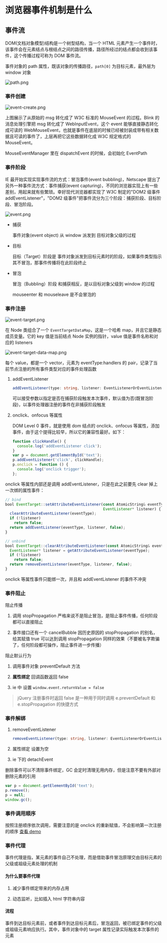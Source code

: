 # 浏览器事件机制是什么

## 事件流

DOM(文档对象模型)结构是一个树型结构，当一个 HTML 元素产生一个事件时，该事件会在元素结点与根结点之间的路径传播，路径所经过的结点都会收到该事件，这个传播过程可称为 DOM 事件流。

事件对象的 path 属性，既该对象的传播路径，`path[0]` 为目标元素，最外层为 window 对象

![path.png](./index.assets/path.png)

### 事件创建

![event-create.png](./index.assets/event-create.png)

上图展示了从原始的 msg 转化成了 W3C 标准的 MouseEvent 的过程。Blink 的消息处理引擎把 msg 转化成了 WebInputEvent，这个 event 能够直接静态转化成可读的 WebMouseEvent，也就是事件在底层的时候已经被封装成带有相关数据且可读的事件了，上层再把它这些数据转化成 W3C 规定格式的 MouseEvent。

MouseEventManager 里在 dispatchEvent 的时候，会初始化 EventPath

### 事件阶段

IE 最开始实现实现事件流的方式：冒泡事件(event bubbling)，Netscape 提出了另外一种事件流方式：事件捕获(event capturing)，不同的浏览器实现上有一些差别，用起来就有些繁琐。幸好现代浏览器都实现了 W3C 制定的"DOM2 级事件 addEventListener"，"DOM2 级事件"把事件流分为三个阶段：捕获阶段、目标阶段、冒泡阶段。

![event.png](./index.assets/event.png)

- 捕获

  事件对象(event object) 从 window 派发到 目标对象父级的过程

- 目标

  目标（Target）阶段是 事件对象派发到目标元素时的阶段，如果事件类型指示其不冒泡，那事件传播将在此阶段终止

- 冒泡

  冒泡（Bubbling）阶段 和捕获相反，是以目标对象父级到 window 的过程

  mouseenter 和 mouseleave 是不会冒泡的

### 事件注册

![event-target.png](./index.assets/event-target.png)

在 Node 类组合了一个 `EventTargetDataMap`，这是一个哈希 map，并且它是静态成员变量。它的 key 值是当前结点 Node 实例的指针，value 值是事件名称和对应的 listeners

![event-target-data-map.png](./index.assets/event-target-data-map.png)

每个 value，都是一个 vector，元素为 eventType:handlers 的 pair，记录了当前节点注册的所有事件类型对应的事件处理函数

1. addEventListener

   ```ts
   addEventListener(type: string, listener: EventListenerOrEventListenerObject, options?: boolean | AddEventListenerOptions): void;
   ```

   可以接受参数以指定是否在捕获阶段触发本次事件，默认值为否(既冒泡阶段)，以事件处理器注册的事件在非捕获阶段触发

2. onclick、onfocus 等属性

   DOM Level 0 事件，就是使用 dom 结点的 onclick、onfocus 等属性，添加事件，由于这个提得比较早，所以它的兼容性最好。如下：

   ```js
   function clickHandle() {
     console.log('addEventListener click');
   }
   var p = document.getElementById('text');
   p.addEventListener('click', clickHandle);
   p.onclick = function () {
     console.log('onclick trigger');
   };
   ```

onclick 等属性内部还是调用 addEventListener，只是在此之前要先 clear 掉上一次绑的属性事件：

```js
// bind
bool EventTarget::setAttributeEventListener(const AtomicString& eventType,
                                            EventListener* listener) {
  clearAttributeEventListener(eventType);
  if (!listener)
    return false;
  return addEventListener(eventType, listener, false);
}

// unbind
bool EventTarget::clearAttributeEventListener(const AtomicString& eventType) {
  EventListener* listener = getAttributeEventListener(eventType);
  if (!listener)
    return false;
  return removeEventListener(eventType, listener, false);
}
```

onclick 等属性事件只能绑一次，并且和 addEventListener 的事件不冲突

### 事件阻止

阻止传播

1. 调用 stopPropagation 严格来说不是阻止冒泡，是阻止事件传播，任何阶段都可以直接阻止

2. 事件接口还有一个 cancelBubble 因历史原因的 stopPropagation 的别名，给其赋值 true 可以达到调用 stopPropagation 同样的效果（不要被名字欺骗了，任何阶段都可操作，阻止事件进一步传播）

阻止默认行为

1. 调用事件对象 preventDefault 方法

2. **属性绑定** 回调函数返回 false

3. ie 中 设置 `window.event.returnValue = false`

> jQuery 注册事件时返回 false 是一种用于同时调用 e.preventDefault 和 e.stopPropagation 的快捷方式

### 事件解绑

1. removeEventListener

   ```ts
   removeEventListener(type: string, listener: EventListenerOrEventListenerObject, options?: boolean | EventListenerOptions): void;
   ```

2. 属性绑定 设置为空

3. ie 下的 detachEvent

删除事件可以不清除事件绑定，GC 会定时清理无用内存，但是注意不要有外部对删除元素的引用

```js
var p = document.getElementById('text');
p.remove();
p = null;
window.gc();
```

### 事件调用顺序

按照注册顺序依次调用，需要注意的是 onclick 的重新赋值，不会影响第一次注册的顺序 [查看 demo](http://localhost:8000/?path=/story/%E5%89%8D%E7%AB%AF-%E4%BB%A3%E7%90%86-%E6%B5%8F%E8%A7%88%E5%99%A8%E4%BA%8B%E4%BB%B6%E6%9C%BA%E5%88%B6%E6%98%AF%E4%BB%80%E4%B9%88--via-order)

### 事件代理

事件代理是指，某元素的事件自己不处理，而是借助事件冒泡原理交由目标元素的父级或祖级元素处理的机制

#### 为什么要事件代理

1. 减少事件绑定带来的内存占用

2. 动态监听，比如插入 html 字符串内容

#### 流程

事件到达目标元素前，或者事件到达目标元素后，冒泡返回，被已绑定事件的父级或祖级元素响应执行。其中，事件对象中的 target 属性记录实际触发本次事件的元素

<br/>
<br/>
<br/>
<ContributorsList />
<br/>
<br/>
<br/>
<Vssue :title="$title" />
  